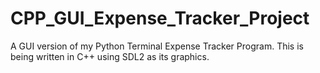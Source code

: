 # CPP_GUI_Expense_Tracker_Project
A GUI version of my Python Terminal Expense Tracker Program. This is being written in C++ using SDL2 as its graphics. 
